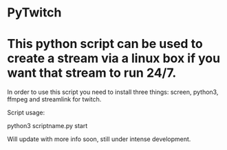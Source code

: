 # PyTwitch
# This python script can be used to create a stream via a linux box if you want that stream to run 24/7.

In order to use this script you need to install three things: screen, python3, ffmpeg and streamlink for twitch.

Script usage:

python3 scriptname.py start

Will update with more info soon, still under intense development.
